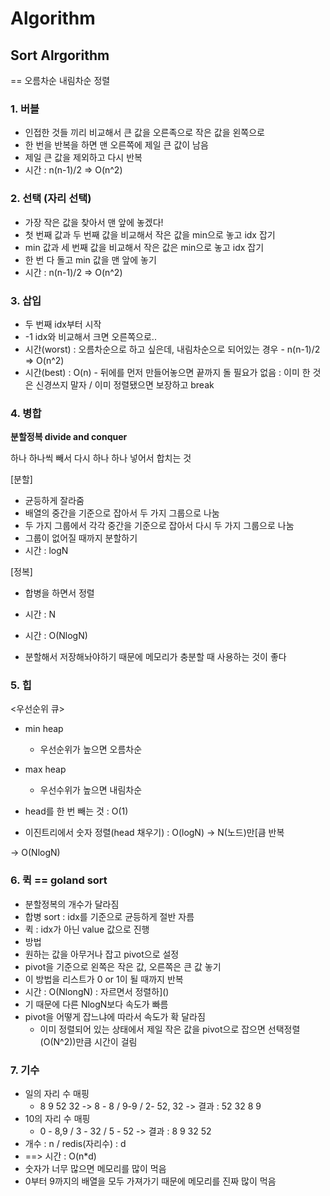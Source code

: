 # Algorithm
## Sort Alrgorithm
== 오름차순 내림차순 정렬

### 1. 버블
- 인접한 것들 끼리 비교해서 큰 값을 오른족으로 작은 값을 왼쪽으로
- 한 번을 반복을 하면 맨 오른쪽에 제일 큰 값이 남음
- 제일 큰 값을 제외하고 다시 반복
- 시간 : n(n-1)/2 => O(n^2)

### 2. 선택 (자리 선택)
- 가장 작은 값을 찾아서 맨 앞에 놓겠다!
- 첫 번째 값과 두 번째 값을 비교해서 작은 값을 min으로 놓고 idx 잡기
- min 값과 세 번째 값을 비교해서 작은 값은 min으로 놓고 idx 잡기
- 한 번 다 돌고 min 값을 맨 앞에 놓기
- 시간 : n(n-1)/2 => O(n^2)

### 3. 삽입
- 두 번째 idx부터 시작
- -1 idx와 비교해서 크면 오른쪽으로..
- 시간(worst) : 오름차순으로 하고 싶은데, 내림차순으로 되어있는 경우 - n(n-1)/2 => O(n^2)
- 시간(best) : O(n) - 뒤에를 먼저 만들어놓으면 끝까지 돌 필요가 없음 : 이미 한 것은 신경쓰지 말자 / 이미 정렬됐으면 보장하고 break

### 4. 병합
**분할정복 divide and conquer**

하나 하나씩 빼서 다시 하나 하나 넣어서 합치는 것

[분할]
- 균등하게 잘라줌
- 배열의 중간을 기준으로 잡아서 두 가지 그룹으로 나눔
- 두 가지 그룹에서 각각 중간을 기준으로 잡아서 다시 두 가지 그룹으로 나눔
- 그룹이 없어질 때까지 분할하기
- 시간 : logN

[정복]
- 합병을 하면서 정렬
- 시간 : N


- 시간 : O(NlogN)
- 분할해서 저장해놔야하기 때문에 메모리가 충분할 때 사용하는 것이 좋다

### 5. 힙
<우선순위 큐>
- min heap
  - 우선순위가 높으면 오름차순
- max heap
  - 우선수위가 높으면 내림차순

- head를 한 번 빼는 것 : O(1)
- 이진트리에서 숫자 정렬(head 채우기) : O(logN) -> N(노드)만[큼 반복

-> O(NlogN)


### 6. 퀵 == goland sort
- 분할정복의 개수가 달라짐
- 합병 sort : idx를 기준으로 균등하게 절반 자름
- 퀵 : idx가 아닌 value 값으로 진행
- 방법
- 원하는 값을 아무거나 잡고 pivot으로 설정
- pivot을 기준으로 왼쪽은 작은 값, 오른쪽은 큰 값 놓기
- 이 방법을 리스트가 0 or 1이 될 때까지 반복
- 시간 : O(NlongN) : 자르면서 정렬하]()
- 기 때문에 다른 NlogN보다 속도가 빠름
- pivot을 어떻게 잡느냐에 따라서 속도가 확 달라짐
  - 이미 정렬되어 있는 상태에서 제일 작은 값을 pivot으로 잡으면 선택정렬(O(N^2))만큼 시간이 걸림


### 7. 기수
- 일의 자리 수 매핑
  - 8 9 52 32 -> 8 - 8 / 9-9 / 2- 52, 32 -> 결과 : 52 32 8 9
- 10의 자리 수 매핑
  - 0 - 8,9 / 3 - 32 / 5 - 52 -> 결과 : 8 9 32 52
- 개수 : n / redis(자리수) : d
- ==> 시간 : O(n*d)
- 숫자가 너무 많으면 메모리를 많이 먹음
- 0부터 9까지의 배열을 모두 가져가기 때문에 메모리를 진짜 많이 먹음